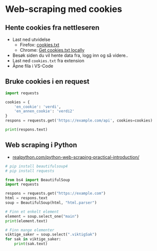 # Web-scraping med cookies

## Hente cookies fra nettleseren

- Last ned utvidelse
  - Firefox: [cookies.txt](https://addons.mozilla.org/nb-NO/firefox/addon/cookies-txt/)
  - Chrome: [Get cookies.txt locally](https://chromewebstore.google.com/detail/get-cookiestxt-locally/cclelndahbckbenkjhflpdbgdldlbecc)
- Besøk siden du vil hente data fra, logg inn og så videre..
- Last ned `cookies.txt` fra extension
- Åpne fila i VS-Code

## Bruke cookies i en request

```python
import requests

cookies = {
    'en_cookie': 'verdi', 
    'en_annen_cookie': 'verdi2'
}
respons = requests.get('https://example.com/api', cookies=cookies)

print(respons.text)
```

## Web scraping i Python

- [realpython.com/python-web-scraping-practical-introduction/](https://realpython.com/python-web-scraping-practical-introduction/#use-an-html-parser-for-web-scraping-in-python)


```python
# pip install beautifulsoup4
# pip install requests

from bs4 import BeautifulSoup
import requests

respons = requests.get("https://example.com")
html = respons.text
soup = BeautifulSoup(html, "html.parser")

# Finn et enkelt element
element = soup.select_one("main")
print(element.text)

# Finn mange elementer
viktige_saker = soup.select(".viktigSak")
for sak in viktige_saker:
    print(sak.text)

```